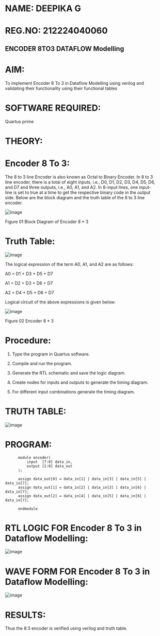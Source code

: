 # NAME: DEEPIKA G
# REG.NO: 212224040060
## ENCODER 8TO3 DATAFLOW Modelling

# AIM:

To implement  Encoder 8 To 3 in Dataflow Modelling using verilog and validating their functionality using their functional tables

# SOFTWARE REQUIRED:

Quartus prime

# THEORY:

# Encoder 8 To 3:

The 8 to 3 line Encoder is also known as Octal to Binary Encoder. In 8 to 3 line encoder, there is a total of eight inputs, i.e., D0, D1, D2, D3, D4, D5, D6, and D7 and three outputs, i.e., A0, A1, and A2. In 8-input lines, one input-line is set to true at a time to get the respective binary code in the output side. Below are the block diagram and the truth table of the 8 to 3 line encoder.

![image](https://github.com/naavaneetha/ENCODER8TO3DATAFLOW/assets/154305477/0bc242c1-eb9e-4c47-afe5-30428470efc3)

Figure 01  Block Diagram of Encoder 8 * 3

# Truth Table:

![image](https://github.com/naavaneetha/ENCODER8TO3DATAFLOW/assets/154305477/35496b14-ae6e-4cd1-9abd-d6736b576575)

The logical expression of the term A0, A1, and A2 are as follows:

A0 = D1 + D3 + D5 + D7

A1 = D2 + D3 + D6 + D7

A2 = D4 + D5 + D6 + D7

Logical circuit of the above expressions is given below:

![image](https://github.com/naavaneetha/ENCODER8TO3DATAFLOW/assets/154305477/95acaee6-c873-4c75-89eb-ef09fb158053)

Figure 02  Encoder 8 * 3

# Procedure:

1. Type the program in Quartus software.

2. Compile and run the program.

3. Generate the RTL schematic and save the logic diagram.

4. Create nodes for inputs and outputs to generate the timing diagram.

5. For different input combinations generate the timing diagram.


# TRUTH TABLE:

![image](https://github.com/naavaneetha/ENCODER8TO3DATAFLOW/assets/154305477/35496b14-ae6e-4cd1-9abd-d6736b576575)

# PROGRAM:




          module encoder(
              input  [7:0] data_in,
              output [2:0] data_out
          );
          
          assign data_out[0] = data_in[1] | data_in[3] | data_in[5] | data_in[7];
          assign data_out[1] = data_in[2] | data_in[3] | data_in[6] | data_in[7];
          assign data_out[2] = data_in[4] | data_in[5] | data_in[6] | data_in[7];
          
          endmodule


# RTL LOGIC FOR Encoder 8 To 3 in Dataflow Modelling:

![image](https://github.com/user-attachments/assets/5459248f-d585-4d13-a505-e2f298b41b9b)


# WAVE FORM FOR Encoder 8 To 3 in Dataflow Modelling:

![image](https://github.com/user-attachments/assets/bb9bd742-8fd9-4cdb-abe0-f8373576809d)


# RESULTS:

Thus the 8:3 encoder is verified using verilog and truth table.
